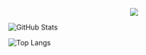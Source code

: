 <p align="center">

<img src="https://i.giphy.com/RThN0hOS2GO4M.gif" />





![GitHub Stats](https://github-readme-stats.vercel.app/api?username=Omskka&theme=tokyonight)



![Top Langs](https://github-readme-stats.vercel.app/api/top-langs/?username=Omskka&layout=compact&theme=tokyonight)

  </p>
